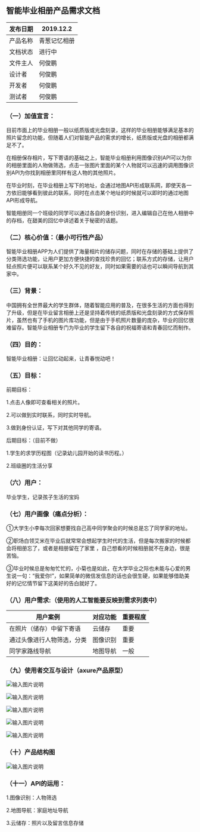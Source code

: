 ## 智能毕业相册产品需求文档

| 发布日期 | 2019.12.2    |
| -------- | ------------ |
| 产品名称 | 青葱记忆相册 |
| 文档状态 | 进行中       |
| 文件主人 | 何俊鹏       |
| 设计者   | 何俊鹏       |
| 开发者   | 何俊鹏       |
| 测试者   | 何俊鹏       |



### （一）加值宣言：

目前市面上的毕业相册一般以纸质版或光盘刻录，这样的毕业相册能够满足基本的照片留念的功能，但随着人们对智能产品的需求的增长，纸质版或光盘的相册都满足不了。

在相册保存相片，写下寄语的基础之上，智能毕业相册利用图像识别API可以为你的相册里面的人物做筛选，点击一张图片里面的某个人物就可以迅速的调用图像识别API为你找到相册里同样有这人物的其他照片。

在毕业时刻，在毕业相册上写下的地址，会通过地图API形成联系网，即使天各一方依旧能够看到彼此的联系，同时在点击某个地址的时候就可以即时的通过地图API形成导航。

智能相册同一个班级的同学可以通过各自的身份识别，进入编辑自己在他人相册中的存档，在甜美的回忆中讲述着关于秘密的话题。

### （二）核心价值：（最小可行性产品）

智能毕业相册APP为人们提供了海量相片的储存问题，同时在存储的基础上提供了分类筛选功能，让用户更加方便快捷的查找珍贵的回忆；联系方式的存储，让用户轻点照片便可以联系某个好久不见的好友，同时如果需要的话也可以瞬间导航到其家中。

### （三）背景：

中国拥有全世界最大的学生群体，随着智能应用的普及，在很多生活的方面也得到了升级，但是在毕业留言相册上还是坚持着传统的纸质版和光盘刻录的方式保存照片，虽然也有了手机的图片库功能，但是由于手机照片数量的庞杂，毕业的回忆很难留存。智能毕业相册专门为毕业的学生留下各自的祝福寄语和青春回忆而制作。

### （四）目的：

智能毕业相册：让回忆动起来，让青春悦动吧！

### （五）目标：

 前期目标：

1.点击人像即可查看相关的照片。

2.可以做到实时联系，同时实时导航。

3.做到身份认证，写下对其他同学的寄语。

 后期目标：（目前不做）

1.学生的求学历程图（记录幼儿园开始的读书历程。）

2.班级圈的生活分享

### （六）用户：

毕业学生，记录孩子生活的宝妈

### （七）用户画像（痛点分析）：

 ①大学生小李每次回家想要找自己高中同学聚会的时候总是忘了同学家的地址。

 ②职场白领艾米在毕业后就常常会想起学生时代的生活，但是每次搬家的时候都会将相册忘了，或者是相册留在了家里 ，自己想看的时候相册就不在身边，很是苦恼。

③毕业时候总是匆匆忙忙的，小菊也是如此，在大学毕业之际也未能与心爱的男生说一句：“我爱你!”，如果简单的微信发信息的话也会很生硬，如果能够借助美好的记忆情节留下这美好的告白就好了。

### （八）用户需求:（使用的人工智能要反映到需求列表中）

| 用户案例                   | 对应功能 | 重要程度 |
| -------------------------- | -------- | -------- |
| 在照片（储存）中留下寄语   | 云储存   | 重要     |
| 通过头像进行人物筛选，分类 | 图像识别 | 重要     |
| 同学家路线导航             | 地图导航 | 一般     |


### （九）使用者交互与设计（axure产品原型）

![输入图片说明](https://images.gitee.com/uploads/images/2019/1202/203606_75049729_1829884.png "图片6.png")

![输入图片说明](https://images.gitee.com/uploads/images/2019/1202/203626_7db87a12_1829884.png "图片5.png")

![输入图片说明](https://images.gitee.com/uploads/images/2019/1202/203726_275a5a54_1829884.png "图片4.png")

![输入图片说明](https://images.gitee.com/uploads/images/2019/1202/203742_8ffab7ab_1829884.png "图片3.png")

![输入图片说明](https://images.gitee.com/uploads/images/2019/1202/203756_058af77f_1829884.png "图片2.png")

### （十）产品结构图

![输入图片说明](https://images.gitee.com/uploads/images/2019/1202/203805_627afade_1829884.png "图片1.png")

### （十一）API的运用：

1.图像识别：人物筛选

2.地图导航：家庭地址导航

3.云储存：照片以及留言信息存储
